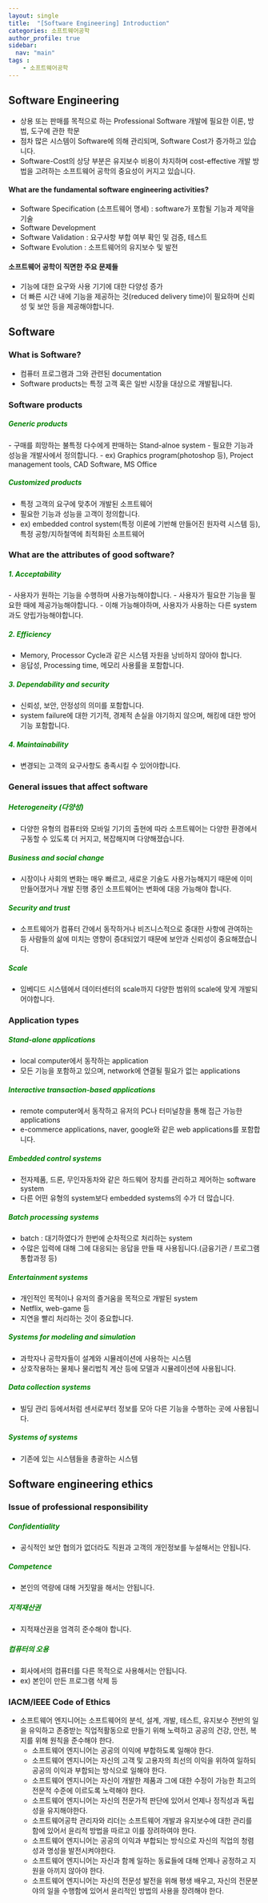 ```yaml
---
layout: single
title:  "[Software Engineering] Introduction"
categories: 소프트웨어공학
author_profile: true
sidebar:
  nav: "main"
tags : 
    - 소프트웨어공학
---
```

## Software Engineering
- 상용 또는 판매를 목적으로 하는 Professional Software 개발에 필요한 이론, 방법, 도구에 관한 학문
- 점차 많은 시스템이 Software에 의해 관리되며, Software Cost가 증가하고 있습니다. 
- Software-Cost의 상당 부분은 유지보수 비용이 차지하며 cost-effective 개발 방법을 고려하는 소프트웨어 공학의 중요성이 커지고 있습니다.

#### What are the fundamental software engineering activities?
- Software Specification (소프트웨어 명세) : software가 포함될 기능과 제약을 기술
- Software Development
- Software Validation : 요구사항 부합 여부 확인 및 검증, 테스트
- Software Evolution : 소프트웨어의 유지보수 및 발전

#### 소프트웨어 공학이 직면한 주요 문제들
- 기능에 대한 요구와 사용 기기에 대한 다양성 증가
- 더 빠른 시간 내에 기능을 제공하는 것(reduced delivery time)이 필요하며 신뢰성 및 보안 등을 제공해야합니다.

## Software

### What is Software?
- 컴퓨터 프로그램과 그와 관련된 documentation
- Software products는 특정 고객 혹은 일반 시장을 대상으로 개발됩니다.

### Software products

<h5 style="color: green;">Generic products</h5>
- 구매를 희망하는 불특정 다수에게 판매하는 Stand-alnoe system
- 필요한 기능과 성능을 개발사에서 정의합니다.
- ex) Graphics program(photoshop 등), Project management tools, CAD Software, MS Office

<h5 style="color: green;">Customized products</h5>

- 특정 고객의 요구에 맞추어 개발된 소프트웨어
- 필요한 기능과 성능을 고객이 정의합니다.
- ex) embedded control system(특정 이론에 기반해 만들어진 원자력 시스템 등), 특정 공항/지하철역에 최적화된 소프트웨어

### What are the attributes of good software?

<h5 style="color: green;">1. Acceptability</h5>
- 사용자가 원하는 기능을 수행하며 사용가능해야합니다.
- 사용자가 필요한 기능을 필요한 때에 제공가능해야합니다.
- 이해 가능해야하며, 사용자가 사용하는 다른 system과도 양립가능해야합니다.

<h5 style="color: green;">2. Efficiency</h5>

- Memory, Processor Cycle과 같은 시스템 자원을 낭비하지 않아야 합니다.
- 응답성, Processing time, 메모리 사용률을 포함합니다.

<h5 style="color: green;">3. Dependability and security</h5>

-	신뢰성, 보안, 안정성의 의미를 포함합니다.
-	system failure에 대한 기기적, 경제적 손실을 야기하지 않으며, 해킹에 대한 방어기능 포함합니다.

<h5 style="color: green;">4. Maintainability</h5>

-	변경되는 고객의 요구사항도 충족시킬 수 있어야합니다.

### General issues that affect software

<h5 style="color: green;">Heterogeneity (다양성)</h5>

-	다양한 유형의 컴퓨터와 모바일 기기의 출현에 따라 소프트웨어는 다양한 환경에서 구동할 수 있도록 더 커지고, 복잡해지며 다양해졌습니다.

<h5 style="color: green;">Business and social change</h5>

-	시장이나 사회의 변화는 매우 빠르고, 새로운 기술도 사용가능해지기 때문에 이미 만들어졌거나 개발 진행 중인 소프트웨어는 변화에 대응 가능해야 합니다.

<h5 style="color: green;">Security and trust</h5>

-	소프트웨어가 컴퓨터 간에서 동작하거나 비즈니스적으로 중대한 사항에 관여하는 등 사람들의 삶에 미치는 영향이 증대되었기 때문에 보안과 신뢰성이 중요해졌습니다.

<h5 style="color: green;">Scale</h5>

-	임베디드 시스템에서 데이터센터의 scale까지 다양한 범위의 scale에 맞게 개발되어야합니다.


### Application types

<h5 style="color: green;">Stand-alone applications</h5>

-	local computer에서 동작하는 application
-	모든 기능을 포함하고 있으며, network에 연결될 필요가 없는 applications

<h5 style="color: green;">Interactive transaction-based applications</h5>

-	remote computer에서 동작하고 유저의 PC나 터미널창을 통해 접근 가능한 applications
-	e-commerce applications, naver, google와 같은 web applications를 포함합니다.

<h5 style="color: green;">Embedded control systems</h5>

-	전자제품, 드론, 무인자동차와 같은 하드웨어 장치를 관리하고 제어하는 software system
-	다른 어떤 유형의 system보다 embedded systems의 수가 더 많습니다.

<h5 style="color: green;">Batch processing systems</h5>

-	batch : 대기하였다가 한번에 순차적으로 처리하는 system 
-	수많은 입력에 대해 그에 대응되는 응답을 만들 때 사용됩니다.(금융기관 / 프로그램 통합과정 등)

<h5 style="color: green;">Entertainment systems</h5>

-	개인적인 목적이나 유저의 즐거움을 목적으로 개발된 system
-	Netflix, web-game 등 
- 지연을 빨리 처리하는 것이 중요합니다.

<h5 style="color: green;">Systems for modeling and simulation</h5>

-	과학자나 공학자들이 설계와 시뮬레이션에 사용하는 시스템
-	상호작용하는 물체나 물리법칙 계산 등에 모델과 시뮬레이션에 사용됩니다.

<h5 style="color: green;">Data collection systems</h5>

-	빌딩 관리 등에서처럼 센서로부터 정보를 모아 다른 기능을 수행하는 곳에 사용됩니다.

<h5 style="color: green;">Systems of systems</h5>

-	기존에 있는 시스템들을 총괄하는 시스템

## Software engineering ethics

### Issue of professional responsibility

<h5 style="color: green;">Confidentiality</h5>

- 공식적인 보안 협의가 없더라도 직원과 고객의 개인정보를 누설해서는 안됩니다.

<h5 style="color: green;">Competence</h5>


- 본인의 역량에 대해 거짓말을 해서는 안됩니다.

<h5 style="color: green;">지적재산권</h5>

- 지적재산권을 엄격히 준수해야 합니다.

<h5 style="color: green;">컴퓨터의 오용</h5>

- 회사에서의 컴퓨터를 다른 목적으로 사용해서는 안됩니다.
- ex) 본인이 만든 프로그램 삭제 등

### IACM/IEEE Code of Ethics

- 소프트웨어 엔지니어는 소프트웨어의 분석, 설계, 개발, 테스트, 유지보수 전반의 일을 유익하고 존중받는 직업적활동으로 만들기 위해 노력하고 공공의 건강, 안전, 복지를 위해 원칙을 준수해야 한다.
  -	소프트웨어 엔지니어는 공공의 이익에 부합하도록 일해야 한다.
  -	소프트웨어 엔지니어는 자신의 고객 및 고용자의 최선의 이익을 위하여 일하되 공공의 이익과 부합되는 방식으로 일해야 한다.
  -	소프트웨어 엔지니어는 자신이 개발한 제품과 그에 대한 수정이 가능한 최고의 전문적 수준에 이르도록 노력해야 한다.
  -	소프트웨어 엔지니어는 자신의 전문가적 판단에 있어서 언제나 정직성과 독립성을 유지해야한다.
  -	소프트웨어공학 관리자와 리더는 소프트웨어 개발과 유지보수에 대한 관리를 함에 있어서 윤리적 방법을 따르고 이를 장려하여야 한다.
  -	소프트웨어 엔지니어는 공공의 이익과 부합되는 방식으로 자신의 직업의 청렴성과 명성을 발전시켜야한다.
  -	소프트웨어 엔지니어는 자신과 함께 일하는 동료들에 대해 언제나 공정하고 지원을 아끼지 않아야 한다.
  -	소프트웨어 엔지니어는 자신의 전문성 발전을 위해 평생 배우고, 자신의 전문분야의 일을 수행함에 있어서 윤리적인 방법의 사용을 장려해야 한다.
